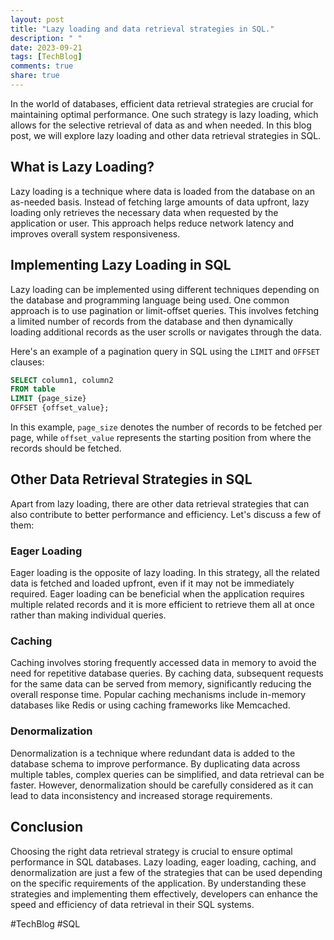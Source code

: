 ```yaml
---
layout: post
title: "Lazy loading and data retrieval strategies in SQL."
description: " "
date: 2023-09-21
tags: [TechBlog]
comments: true
share: true
---
```


In the world of databases, efficient data retrieval strategies are crucial for maintaining optimal performance. One such strategy is lazy loading, which allows for the selective retrieval of data as and when needed. In this blog post, we will explore lazy loading and other data retrieval strategies in SQL.

## What is Lazy Loading?

Lazy loading is a technique where data is loaded from the database on an as-needed basis. Instead of fetching large amounts of data upfront, lazy loading only retrieves the necessary data when requested by the application or user. This approach helps reduce network latency and improves overall system responsiveness.

## Implementing Lazy Loading in SQL

Lazy loading can be implemented using different techniques depending on the database and programming language being used. One common approach is to use pagination or limit-offset queries. This involves fetching a limited number of records from the database and then dynamically loading additional records as the user scrolls or navigates through the data.

Here's an example of a pagination query in SQL using the `LIMIT` and `OFFSET` clauses:

```sql
SELECT column1, column2
FROM table
LIMIT {page_size}
OFFSET {offset_value};
```

In this example, `page_size` denotes the number of records to be fetched per page, while `offset_value` represents the starting position from where the records should be fetched.

## Other Data Retrieval Strategies in SQL

Apart from lazy loading, there are other data retrieval strategies that can also contribute to better performance and efficiency. Let's discuss a few of them:

### Eager Loading

Eager loading is the opposite of lazy loading. In this strategy, all the related data is fetched and loaded upfront, even if it may not be immediately required. Eager loading can be beneficial when the application requires multiple related records and it is more efficient to retrieve them all at once rather than making individual queries.

### Caching

Caching involves storing frequently accessed data in memory to avoid the need for repetitive database queries. By caching data, subsequent requests for the same data can be served from memory, significantly reducing the overall response time. Popular caching mechanisms include in-memory databases like Redis or using caching frameworks like Memcached.

### Denormalization

Denormalization is a technique where redundant data is added to the database schema to improve performance. By duplicating data across multiple tables, complex queries can be simplified, and data retrieval can be faster. However, denormalization should be carefully considered as it can lead to data inconsistency and increased storage requirements.

## Conclusion

Choosing the right data retrieval strategy is crucial to ensure optimal performance in SQL databases. Lazy loading, eager loading, caching, and denormalization are just a few of the strategies that can be used depending on the specific requirements of the application. By understanding these strategies and implementing them effectively, developers can enhance the speed and efficiency of data retrieval in their SQL systems.

#TechBlog #SQL